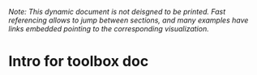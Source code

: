 *Note: This dynamic document is not deisgned to be printed. Fast referencing allows to jump between sections, and many examples have links embedded pointing to the corresponding visualization.*

# Intro for toolbox doc 

